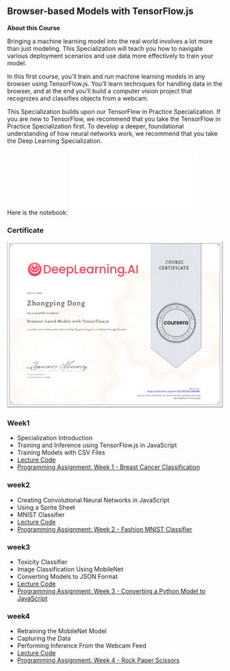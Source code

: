 ## Browser-based Models with TensorFlow.js

**About this Course**

Bringing a machine learning model into the real world involves a lot more than just modeling. This Specialization will teach you how to navigate various deployment scenarios and use data more effectively to train your model.

In this first course, you’ll train and run machine learning models in any browser using TensorFlow.js. You’ll learn techniques for handling data in the browser, and at the end you’ll build a computer vision project that recognizes and classifies objects from a webcam.

This Specialization builds upon our TensorFlow in Practice Specialization. If you are new to TensorFlow, we recommend that you take the TensorFlow in Practice Specialization first. To develop a deeper, foundational understanding of how neural networks work, we recommend that you take the Deep Learning Specialization.

Here is the notebook: ![Notebook](Notebook.pdf)


### Certificate

![Certificate](certificate.png)


### Week1
- Specialization Introduction
- Training and Inference using TensorFlow.js in JavaScript
- Training Models with CSV Files
- [Lecture Code](./week1/lectureNotes/)
- [Programming Assignment: Week 1 - Breast Cancer Classification](./week1/Exercises/)


### week2
- Creating Convolutional Neural Networks in JavaScript
- Using a Sprite Sheet
- MNIST Classifier
- [Lecture Code](./week2/LectureNotes/)
- [Programming Assignment: Week 2 - Fashion MNIST Classifier](./week2/Exercises/)

### week3
- Toxicity Classifier
- Image Classification Using MobileNet
- Converting Models to JSON Format
- [Lecture Code](./wee3/LectureNotes/)
- [Programming Assignment: Week 3 - Converting a Python Model to JavaScript](./week3/Exercises/)


### week4

- Retraining the MobileNet Model
- Capturing the Data
- Performing Inference From the Webcam Feed
- [Lecture Code](./week4/LectureNotes/)
- [Programming Assignment: Week 4 - Rock Paper Scissors](./week4/Exercises/)
